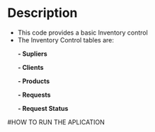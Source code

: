 # Description
- This code provides a basic Inventory control
- The Inventory Control tables are:
<b>
<ul>- Supliers </ul>
<ul>- Clients </ul>
<ul>- Products </ul>
<ul>- Requests </ul>
<ul>- Request Status </ul>
</b>

#HOW TO RUN THE APLICATION 
